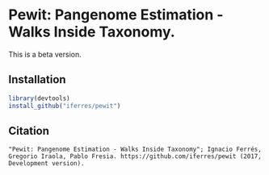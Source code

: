 # Pewit: Pangenome Estimation - Walks Inside Taxonomy.
This is a beta version.

## Installation
```r
library(devtools)
install_github("iferres/pewit")
```

## Citation
	"Pewit: Pangenome Estimation - Walks Inside Taxonomy"; Ignacio Ferrés, 
	Gregorio Iraola, Pablo Fresia. https://github.com/iferres/pewit (2017, 
	Development version).
